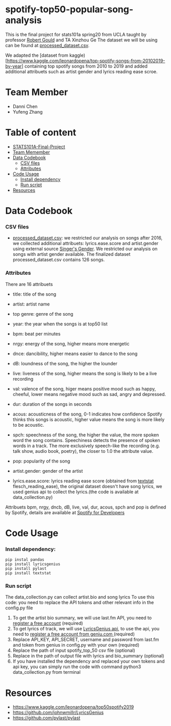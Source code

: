 # spotify-top50-popular-song-analysis

This is the final project for stats101a spring20 from UCLA taught by professor [Robert Gould](http://www.stat.ucla.edu/~rgould/Home/About_Me.html) and TA Xinzhou Ge
The dataset we will be using can be found at [processed_dataset.csv](https://github.com/dchen236/spotify-top50-popular-song-analysis/blob/master/data/processed_dataset.csv). 

We adapted the [dataset from kaggle)[https://www.kaggle.com/leonardopena/top-spotify-songs-from-20102019-by-year] containing top spotify songs from 2010 to 2019 and added additional attribuets such as artist gender and lyrics reading ease scroe. 

# Team Member
- Danni Chen
- Yufeng Zhang

# Table of content

- [STATS101A-Final-Project](#spotify-top50-popular-song-analysis)
- [Team Memember](#team-member)
- [Data Codebook ](#data-codebook)
  * [CSV files](#CSV-files)
   * [Attributes](#Attributes)
- [Code Usage](#Code-Usage)
  * [Install dependency](#install-dependency)
  * [Run script](#Run-script)
- [Resources](#Resources)

# Data Codebook 

### CSV files

- [processed_dataset.csv](https://github.com/dchen236/spotify-top50-popular-song-analysis/blob/master/data/processed_dataset.csv): we restricted our analysis on songs after 2016, we collected additional attribuets: lyrics.ease.score and artist.gender using external source [Singer's Gender](https://www.kaggle.com/rkibria/singersgender). We restricted our analysis on songs with artist gender available. The finalized dataset processed_dataset.csv contains 126 songs.

### Attributes
There are 16 attribuets 

- title: title of the song
- artist: artist name
- top genre: genre of the song
- year: the year when the songs is at top50 list
- bpm: beat per minutes 
- nrgy: energy of the song, higher means more energetic
- dnce: dancibility, higher means easier to dance to the song
- dB: loundness of the song, the higher the lounder
- live: liveness of the song, higher means the song is likely to be a live recording
- val: valence of the song, higer means positive mood such as happy, cheeful, lower means negative mood such as sad, angry and depressed. 

- dur: duration of the songs in seconds
- acous: acousticness of the song, 0-1 indicates how confidence Spotify thinks this songs is acoustic, higher value means the song is more likely to be acoustic.
- spch: speechness of the song, the higher the value, the more spoken word the song contains. 	Speechiness detects the presence of spoken words in a track. The more exclusively speech-like the recording (e.g. talk show, audio book, poetry), the closer to 1.0 the attribute value.
- pop: popularity of the song
- artist.gender: gender of the artist
- lyrics.ease.score: lyrics reading ease score (obtained from [textstat](https://pypi.org/project/textstat/) flesch_reading_ease), the original dataset doesn't have song lyrics, we used genius api to collect the lyrics.(the code is available at data_collection.py) 

Attribuets bpm, nrgy, dncb, dB, live, val, dur, acous, spch and pop is defined by Spotify, details are available at [Spotify for Developers](https://developer.spotify.com/documentation/web-api/reference/tracks/get-audio-features/) 

# Code Usage

### Install dependency:

```
pip instal pandas 
pip install lyricsgenius
pip install pylast
pip install textstat
```

### Run script
The data_collection.py can collect artist.bio and song lyrics
To use this code: you need to replace the API tokens and other relevant info in the config.py file
 1. To get the artist bio summary, we will use last.fm API, you need to [register a free account](https://www.last.fm/api/) (required)
 2. To get lyrics of track, we will use [LyricsGenius api]( https://github.com/johnwmillr/LyricsGenius), to use the api, you need to [register a free account from geniu.com ]( https://genius.com/api-clients) (required)
 3. Replace API_KEY,  API_SECRET, username and password from last.fm and token from genius in config.py with your own (required)
 4. Replace the path of input spotify_top_50 csv file (optional)
 5. Replace in the path of output file with lyrics and bio_summary (optional)
 6. If you have installed the dependency and replaced your own tokens and api key, you can simply run the code with command python3 data_collection.py from terminal 
    
# Resources

- https://www.kaggle.com/leonardopena/top50spotify2019
- https://github.com/johnwmillr/LyricsGenius
- https://github.com/pylast/pylast
